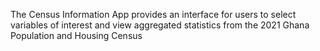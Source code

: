 The Census Information App provides an interface for users to select variables of interest and view aggregated statistics from the 2021 Ghana Population and Housing Census
